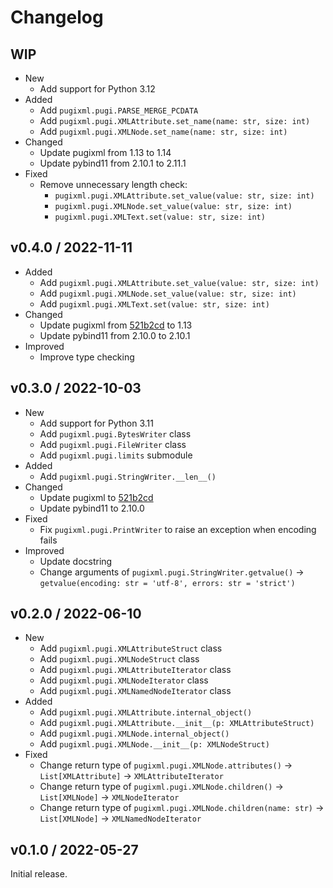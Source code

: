 # Changelog

## WIP

- New
  - Add support for Python 3.12
- Added
  - Add `pugixml.pugi.PARSE_MERGE_PCDATA`
  - Add `pugixml.pugi.XMLAttribute.set_name(name: str, size: int)`
  - Add `pugixml.pugi.XMLNode.set_name(name: str, size: int)`
- Changed
  - Update pugixml from 1.13 to 1.14
  - Update pybind11 from 2.10.1 to 2.11.1
- Fixed
  - Remove unnecessary length check:
    - `pugixml.pugi.XMLAttribute.set_value(value: str, size: int)`
    - `pugixml.pugi.XMLNode.set_value(value: str, size: int)`
    - `pugixml.pugi.XMLText.set(value: str, size: int)`

## v0.4.0 / 2022-11-11

- Added
  - Add `pugixml.pugi.XMLAttribute.set_value(value: str, size: int)`
  - Add `pugixml.pugi.XMLNode.set_value(value: str, size: int)`
  - Add `pugixml.pugi.XMLText.set(value: str, size: int)`
- Changed
  - Update pugixml from [521b2cd](https://github.com/zeux/pugixml/tree/521b2cd854f8d65f173107d056d2b9c6d49b6563) to 1.13
  - Update pybind11 from 2.10.0 to 2.10.1
- Improved
  - Improve type checking

## v0.3.0 / 2022-10-03

- New
  - Add support for Python 3.11
  - Add `pugixml.pugi.BytesWriter` class
  - Add `pugixml.pugi.FileWriter` class
  - Add `pugixml.pugi.limits` submodule
- Added
  - Add `pugixml.pugi.StringWriter.__len__()`
- Changed
  - Update pugixml to [521b2cd](https://github.com/zeux/pugixml/tree/521b2cd854f8d65f173107d056d2b9c6d49b6563)
  - Update pybind11 to 2.10.0
- Fixed
  - Fix `pugixml.pugi.PrintWriter` to raise an exception when encoding fails
- Improved
  - Update docstring
  - Change arguments of `pugixml.pugi.StringWriter.getvalue()` → `getvalue(encoding: str = 'utf-8', errors: str = 'strict')`

## v0.2.0 / 2022-06-10

- New
  - Add `pugixml.pugi.XMLAttributeStruct` class
  - Add `pugixml.pugi.XMLNodeStruct` class
  - Add `pugixml.pugi.XMLAttributeIterator` class
  - Add `pugixml.pugi.XMLNodeIterator` class
  - Add `pugixml.pugi.XMLNamedNodeIterator` class
- Added
  - Add `pugixml.pugi.XMLAttribute.internal_object()`
  - Add `pugixml.pugi.XMLAttribute.__init__(p: XMLAttributeStruct)`
  - Add `pugixml.pugi.XMLNode.internal_object()`
  - Add `pugixml.pugi.XMLNode.__init__(p: XMLNodeStruct)`
- Fixed
  - Change return type of `pugixml.pugi.XMLNode.attributes()` -> `List[XMLAttribute]` → `XMLAttributeIterator`
  - Change return type of `pugixml.pugi.XMLNode.children()` -> `List[XMLNode]` → `XMLNodeIterator`
  - Change return type of `pugixml.pugi.XMLNode.children(name: str)` -> `List[XMLNode]` → `XMLNamedNodeIterator`

## v0.1.0 / 2022-05-27

Initial release.
